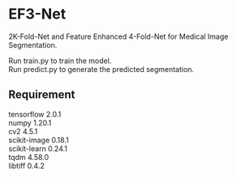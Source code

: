 # EF3-Net

2K-Fold-Net and Feature Enhanced 4-Fold-Net for Medical Image Segmentation.    

Run train.py to train the model.  
Run predict.py to generate the predicted segmentation.  

## Requirement
tensorflow 2.0.1  
numpy 1.20.1  
cv2 4.5.1  
scikit-image 0.18.1  
scikit-learn 0.24.1  
tqdm 4.58.0  
libtiff 0.4.2  
